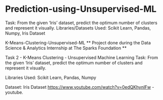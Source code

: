 # Prediction-using-Unsupervised-ML
Task: From the given ‘Iris’ dataset, predict the optimum number of clusters and represent it visually.  Libraries/Datasets Used: Scikit Learn, Pandas, Numpy, Iris Dataset


K-Means-Clustering-Unsupervised-ML
** Project done during the Data Science & Analytics Internship at The Sparks Foundation **

Task 2 - K-Means Clustering - Unsupervised Machine Learning
Task: From the given ‘Iris’ dataset, predict the optimum number of clusters and represent it visually.

Libraries Used: Scikit Learn, Pandas, Numpy

Dataset: Iris Dataset
https://www.youtube.com/watch?v=0edQKhynlFw - youtube.
